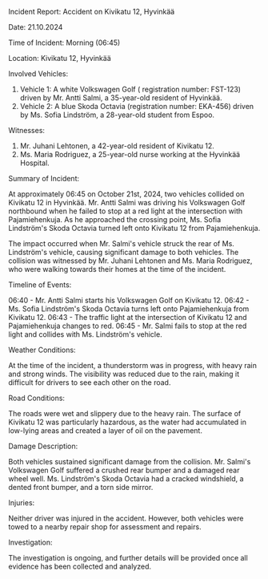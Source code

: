 Incident Report: Accident on Kivikatu 12, Hyvinkää

Date: 21.10.2024

Time of Incident: Morning (06:45)

Location: Kivikatu 12, Hyvinkää

Involved Vehicles:

1. Vehicle 1: A white Volkswagen Golf ( registration number: FST-123) driven by Mr. Antti Salmi, a 35-year-old resident of Hyvinkää.
2. Vehicle 2: A blue Skoda Octavia (registration number: EKA-456) driven by Ms. Sofia Lindström, a 28-year-old student from Espoo.

Witnesses:

1. Mr. Juhani Lehtonen, a 42-year-old resident of Kivikatu 12.
2. Ms. Maria Rodriguez, a 25-year-old nurse working at the Hyvinkää Hospital.

Summary of Incident:

At approximately 06:45 on October 21st, 2024, two vehicles collided on Kivikatu 12 in Hyvinkää. Mr. Antti Salmi was driving his Volkswagen Golf northbound when he failed to stop at a red light at the intersection with Pajamiehenkuja. As he approached the crossing point, Ms. Sofia Lindström's Skoda Octavia turned left onto Kivikatu 12 from Pajamiehenkuja.

The impact occurred when Mr. Salmi's vehicle struck the rear of Ms. Lindström's vehicle, causing significant damage to both vehicles. The collision was witnessed by Mr. Juhani Lehtonen and Ms. Maria Rodriguez, who were walking towards their homes at the time of the incident.

Timeline of Events:

06:40 - Mr. Antti Salmi starts his Volkswagen Golf on Kivikatu 12.
06:42 - Ms. Sofia Lindström's Skoda Octavia turns left onto Pajamiehenkuja from Kivikatu 12.
06:43 - The traffic light at the intersection of Kivikatu 12 and Pajamiehenkuja changes to red.
06:45 - Mr. Salmi fails to stop at the red light and collides with Ms. Lindström's vehicle.

Weather Conditions:

At the time of the incident, a thunderstorm was in progress, with heavy rain and strong winds. The visibility was reduced due to the rain, making it difficult for drivers to see each other on the road.

Road Conditions:

The roads were wet and slippery due to the heavy rain. The surface of Kivikatu 12 was particularly hazardous, as the water had accumulated in low-lying areas and created a layer of oil on the pavement.

Damage Description:

Both vehicles sustained significant damage from the collision. Mr. Salmi's Volkswagen Golf suffered a crushed rear bumper and a damaged rear wheel well. Ms. Lindström's Skoda Octavia had a cracked windshield, a dented front bumper, and a torn side mirror.

Injuries:

Neither driver was injured in the accident. However, both vehicles were towed to a nearby repair shop for assessment and repairs.

Investigation:

The investigation is ongoing, and further details will be provided once all evidence has been collected and analyzed.